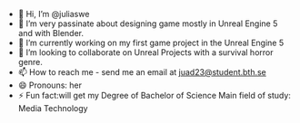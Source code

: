 - 👋 Hi, I’m @juliaswe
- 👀 I’m very passinate about designing game mostly in Unreal Engine 5 and with Blender. 
- 🌱 I’m currently working on my first game project in the Unreal Engine 5
- 💞️ I’m looking to collaborate on Unreal Projects with a survival horror genre.
- 📫 How to reach me - send me an email at juad23@student.bth.se
- 😄 Pronouns: her
- ⚡ Fun fact:will get my Degree of Bachelor of Science Main field of study: Media Technology

<!---
juliaswe/juliaswe is a ✨ special ✨ repository because its `README.md` (this file) appears on your GitHub profile.
You can click the Preview link to take a look at your changes.
--->

